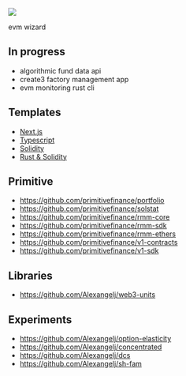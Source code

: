![](https://user-images.githubusercontent.com/38409137/251842795-941d7760-1d62-49e5-841f-571793bd14d5.png)

evm wizard

## In progress
- algorithmic fund data api
- create3 factory management app
- evm monitoring rust cli

## Templates
- [Next.js](https://github.com/Alexangelj/nxt)
- [Typescript](https://github.com/Alexangelj/ts)
- [Solidity](todo)
- [Rust & Solidity](https://github.com/Alexangelj/sol-rs)

## Primitive
- https://github.com/primitivefinance/portfolio
- https://github.com/primitivefinance/solstat
- https://github.com/primitivefinance/rmm-core
- https://github.com/primitivefinance/rmm-sdk
- https://github.com/primitivefinance/rmm-ethers
- https://github.com/primitivefinance/v1-contracts
- https://github.com/primitivefinance/v1-sdk

## Libraries
- https://github.com/Alexangelj/web3-units

## Experiments
- https://github.com/Alexangelj/option-elasticity
- https://github.com/Alexangelj/concentrated
- https://github.com/Alexangelj/dcs
- https://github.com/Alexangelj/sh-fam
